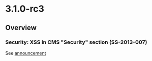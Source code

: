# 3.1.0-rc3

## Overview

### Security: XSS in CMS "Security" section (SS-2013-007)

See [announcement](http://www.silverstripe.org/ss-2013-007-xss-in-cms-security-section/)